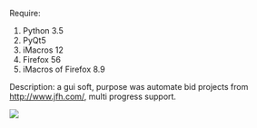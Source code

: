 Require:
1. Python 3.5
2. PyQt5
3. iMacros 12
4. Firefox 56
5. iMacros of Firefox 8.9

Description: 
a gui soft, purpose was automate bid projects from http://www.jfh.com/, multi progress support.

![](https://github.com/zhuzemin/jfh_auto_bid/2020-07-01_141511.jpg)